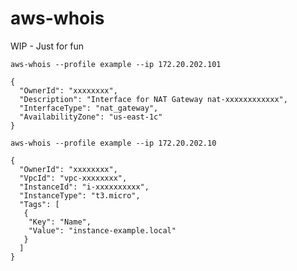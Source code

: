 # aws-whois

WIP - Just for fun

`aws-whois --profile example --ip 172.20.202.101`

```log
{
  "OwnerId": "xxxxxxxx",
  "Description": "Interface for NAT Gateway nat-xxxxxxxxxxxx",
  "InterfaceType": "nat_gateway",
  "AvailabilityZone": "us-east-1c"
}
```

`aws-whois --profile example --ip 172.20.202.10`

```log
{
  "OwnerId": "xxxxxxxx",
  "VpcId": "vpc-xxxxxxxx",
  "InstanceId": "i-xxxxxxxxxx",
  "InstanceType": "t3.micro",
  "Tags": [
   {
    "Key": "Name",
    "Value": "instance-example.local"
   }
  ]
}
```

